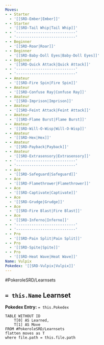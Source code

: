 ```yaml
---
Moves:
- - Starter
  - '[[SRD-Ember|Ember]]'
- - Starter
  - '[[SRD-Tail Whip|Tail Whip]]'
- - '---------------------------'
  - '---------------------------'
- - Beginner
  - '[[SRD-Roar|Roar]]'
- - Beginner
  - '[[SRD-Baby-Doll Eyes|Baby-Doll Eyes]]'
- - Beginner
  - '[[SRD-Quick Attack|Quick Attack]]'
- - '---------------------------'
  - '---------------------------'
- - Amateur
  - '[[SRD-Fire Spin|Fire Spin]]'
- - Amateur
  - '[[SRD-Confuse Ray|Confuse Ray]]'
- - Amateur
  - '[[SRD-Imprison|Imprison]]'
- - Amateur
  - '[[SRD-Feint Attack|Feint Attack]]'
- - Amateur
  - '[[SRD-Flame Burst|Flame Burst]]'
- - Amateur
  - '[[SRD-Will-O-Wisp|Will-O-Wisp]]'
- - Amateur
  - '[[SRD-Hex|Hex]]'
- - Amateur
  - '[[SRD-Payback|Payback]]'
- - Amateur
  - '[[SRD-Extrasensory|Extrasensory]]'
- - '---------------------------'
  - '---------------------------'
- - Ace
  - '[[SRD-Safeguard|Safeguard]]'
- - Ace
  - '[[SRD-Flamethrower|Flamethrower]]'
- - Ace
  - '[[SRD-Captivate|Captivate]]'
- - Ace
  - '[[SRD-Grudge|Grudge]]'
- - Ace
  - '[[SRD-Fire Blast|Fire Blast]]'
- - Ace
  - '[[SRD-Inferno|Inferno]]'
- - '---------------------------'
  - '---------------------------'
- - Pro
  - '[[SRD-Pain Split|Pain Split]]'
- - Pro
  - '[[SRD-Spite|Spite]]'
- - Pro
  - '[[SRD-Heat Wave|Heat Wave]]'
Name: Vulpix
Pokedex: '[[SRD-Vulpix|Vulpix]]'
---
```


#PokeroleSRD/Learnsets

## `= this.Name` Learnset

**Pokedex Entry:** `= this.Pokedex`

```dataview
TABLE WITHOUT ID
    T[0] AS Learned,
    T[1] AS Move
FROM #PokeroleSRD/Learnsets
flatten moves as T
where file.path = this.file.path
```
